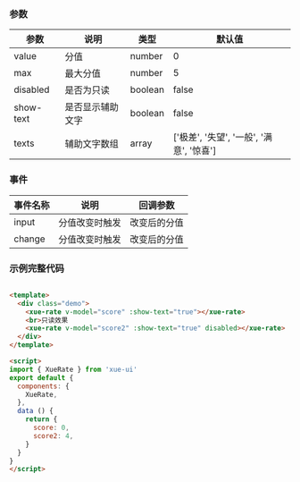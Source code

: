 ### 参数

| 参数      | 说明            | 类型    | 默认值
|-----------|----------------|---------|--------
| value     | 分值           | number   | 0
| max       | 最大分值        | number  | 5
| disabled  | 是否为只读      | boolean | false
| show-text	| 是否显示辅助文字 | boolean | false
| texts     | 辅助文字数组    | array   | ['极差', '失望', '一般', '满意', '惊喜']

### 事件

| 事件名称 | 说明          | 回调参数
|---------|---------------|----------------
| input   | 分值改变时触发 | 改变后的分值
| change  | 分值改变时触发 | 改变后的分值

### 示例完整代码

```html

<template>
  <div class="demo">
    <xue-rate v-model="score" :show-text="true"></xue-rate>
    <br>只读效果
    <xue-rate v-model="score2" :show-text="true" disabled></xue-rate>
  </div>
</template>

<script>
import { XueRate } from 'xue-ui'
export default {
  components: {
    XueRate,
  },
  data () {
    return {
      score: 0,
      score2: 4,
    }
  }
}
</script>
```

